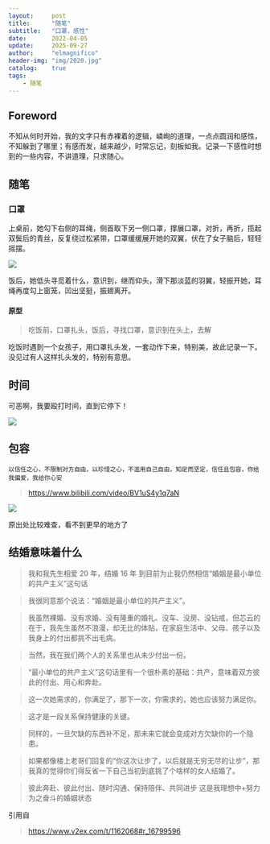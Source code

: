 ```yaml
---
layout:     post
title:      "随笔"
subtitle:   "口罩，感性"
date:       2022-04-05
update:     2025-09-27
author:     "elmagnifico"
header-img: "img/2020.jpg"
catalog:    true
tags:
    - 随笔
---
```


## Foreword

不知从何时开始，我的文字只有赤裸着的逻辑，嶙峋的道理，一点点圆润和感性，不知躲到了哪里；有感而发，越来越少，时常忘记，刻板如我。记录一下感性时想到的一些内容，不讲道理，只求随心。



## 随笔



### 口罩

上桌前，她勾下右侧的耳绳，侧首取下另一侧口罩，撑展口罩，对折，再折，揽起双鬓后的青丝，反复绕过松紧带，口罩缓缓展开她的双翼，伏在了女子脑后，轻轻摇摆。

![](https://img.elmagnifico.tech/static/upload/elmagnifico/202204060006228.png)

饭后，她低头寻觅着什么，意识到，继而仰头，滑下那淡蓝的羽翼，轻振开她，耳绳再度勾上窗笼，凹出坚挺，振翅离开。



#### 原型

> 吃饭前，口罩扎头，饭后，寻找口罩，意识到在头上，去解

吃饭时遇到一个女孩子，用口罩扎头发，一套动作下来，特别美，故此记录一下。没见过有人这样扎头发的，特别有意思。



## 时间

可恶啊，我要殴打时间，直到它停下！

![](https://img.elmagnifico.tech/static/upload/elmagnifico/202204112140513.png)





## 包容

```
以信任之心，不限制对方自由，以珍惜之心，不滥用自己自由，知足而坚定，信任且包容，你给我偏爱，我给你心安
```

> https://www.bilibili.com/video/BV1uS4y1q7aN

![](https://img.elmagnifico.tech/static/upload/elmagnifico/202205290157313.png)

原出处比较难查，看不到更早的地方了



## 结婚意味着什么

> 我和我先生相爱 20 年，结婚 16 年
> 到目前为止我仍然相信“婚姻是最小单位的共产主义”这句话

> 我很同意那个说法：“婚姻是最小单位的共产主义”。

> 我虽然裸婚、没有求婚、没有隆重的婚礼、没车、没房、没钻戒，但芯云的在于，我先生虽然不浪漫，却无比的体贴，在家庭生活中、父母、孩子以及我身上的付出都挑不出毛病。

> 当然，我在我们两个人的关系里也从未少付出一份。

> “最小单位的共产主义”这句话里有一个很朴素的基础：共产，意味着双方彼此的付出、用心和奔赴。

> 这一次她需求的，你满足了，那下一次，你需求的，她也应该努力满足你。

> 这才是一段关系保持健康的关键。

> 同样的，一旦欠缺的东西补不足，那未来它就会变成对方欠缺你的一个隐患。

> 如果都像楼上老哥们回复的“你这次让步了，以后就是无穷无尽的让步”，那我真的觉得你们得反省一下自己当初到底挑了个啥样的女人结婚了。

> 彼此奔赴、彼此付出、随时沟通、保持陪伴、共同进步
> 这是我理想中+努力为之奋斗的婚姻状态

引用自

> https://www.v2ex.com/t/1162068#r_16799596
